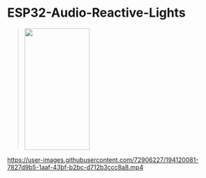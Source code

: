 # ESP32-Audio-Reactive-Lights
> <img src= "![WhatsApp Image 2022-10-05 at 1 04 46 PM](https://user-images.githubusercontent.com/72906227/194120506-63354543-d704-4347-b423-1c55f350af98.jpeg)
" width="150" height="280">

https://user-images.githubusercontent.com/72906227/194120081-7827d9b5-1aaf-43bf-b2bc-d712b3ccc8a8.mp4

